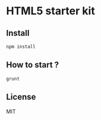 HTML5 starter kit
=================

Install
-------
```
npm install
```

How to start ?
--------------
```
grunt
```

License
-------
MIT
